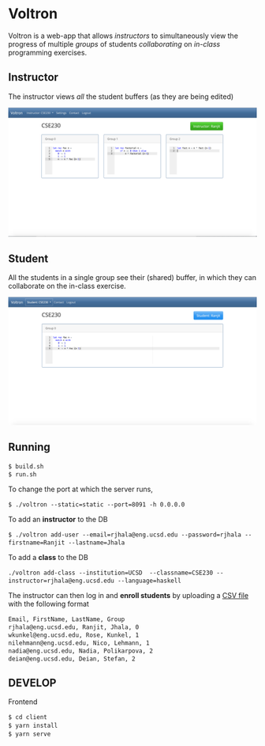 # Voltron

Voltron is a web-app that allows *instructors* to simultaneously view the progress of multiple *groups* 
of students *collaborating* on *in-class* programming exercises.

## Instructor

The instructor views *all* the student buffers (as they are being edited)

![Instructor View](voltron-instructor.png)

## Student

All the students in a single group see their (shared) buffer, in which they 
can collaborate on the in-class exercise.

![Student View](voltron-student.png)


## Running 

```
$ build.sh
$ run.sh
```

To change the port at which the server runs,

```
$ ./voltron --static=static --port=8091 -h 0.0.0.0
```

To add an **instructor** to the DB

```
$ ./voltron add-user --email=rjhala@eng.ucsd.edu --password=rjhala --firstname=Ranjit --lastname=Jhala
```

To add a **class** to the DB 

```
./voltron add-class --institution=UCSD  --classname=CSE230 --instructor=rjhala@eng.ucsd.edu --language=haskell
```

The instructor can then log in and **enroll students** by uploading a [CSV file](/server/tests/enroll-230.csv) with the following format

```csv
Email, FirstName, LastName, Group
rjhala@eng.ucsd.edu, Ranjit, Jhala, 0
wkunkel@eng.ucsd.edu, Rose, Kunkel, 1
nilehmann@eng.ucsd.edu, Nico, Lehmann, 1
nadia@eng.ucsd.edu, Nadia, Polikarpova, 2
deian@eng.ucsd.edu, Deian, Stefan, 2
```

## DEVELOP 

Frontend

```sh
$ cd client
$ yarn install
$ yarn serve
```
